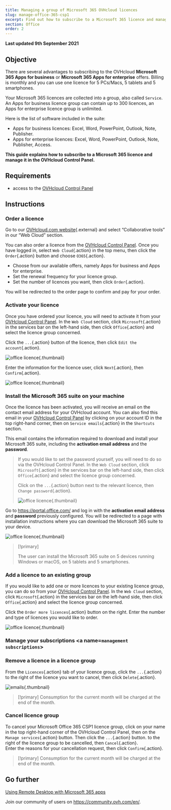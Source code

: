 ```yaml
---
title: Managing a group of Microsoft 365 OVHcloud licences
slug: manage-office-365-csp1
excerpt: Find out how to subscribe to a Microsoft 365 licence and manage it in the OVHcloud Control Panel
section: Office
order: 2
---
```


**Last updated 9th September 2021**

## Objective

There are several advantages to subscribing to the OVHcloud **Microsoft 365 Apps for business** or **Microsoft 365 Apps for enterprise** offers. Billing is monthly and you can use one licence for 5 PCs/Macs, 5 tablets and 5 smartphones.

Your Microsoft 365 licences are collected into a group, also called `Service`. An Apps for business licence group can contain up to 300 licences, an Apps for enterprise licence group is unlimited.

Here is the list of software included in the suite:

- Apps for business licences: Excel, Word, PowerPoint, Outlook, Note, Publisher.
- Apps for enterprise licences: Excel, Word, PowerPoint, Outlook, Note, Publisher, Access.

**This guide explains how to subscribe to a Microsoft 365 licence and manage it in the OVHcloud Control Panel.**

## Requirements

- access to the [OVHcloud Control Panel](https://www.ovh.com/auth/?action=gotomanager&from=https://www.ovh.co.uk/&ovhSubsidiary=GB)

## Instructions

### Order a licence

Go to our [OVHcloud.com website](https://www.ovhcloud.com/en-gb/collaborative-tools/microsoft-365/){.external} and select “Collaborative tools” in our “Web Cloud” section. 

You can also order a licence from the [OVHcloud Control Panel](https://www.ovh.com/auth/?action=gotomanager&from=https://www.ovh.co.uk/&ovhSubsidiary=GB). Once you have logged in, select `Web Cloud`{.action} in the top menu, then click the `Order`{.action} button and choose `O365`{.action}.

- Choose from our available offers, namely Apps for business and Apps for enterprise.
- Set the renewal frequency for your licence group.
- Set the number of licences you want, then click `Order`{.action}.

You will be redirected to the order page to confirm and pay for your order.

### Activate your licence

Once you have ordered your licence, you will need to activate it from your [OVHcloud Control Panel](https://www.ovh.com/auth/?action=gotomanager&from=https://www.ovh.co.uk/&ovhSubsidiary=GB). In the `Web Cloud` section, click `Microsoft`{.action} in the services bar on the left-hand side, then click `Office`{.action} and select the licence group concerned.

Click the `...`{.action} button of the licence, then click `Edit the account`{.action}.

![office licence](images/Outlook-cps1-01.png){.thumbnail}

Enter the information for the licence user, click `Next`{.action}, then `Confirm`{.action}.

![office licence](images/Outlook-cps1-02.png){.thumbnail}

### Install the Microsoft 365 suite on your machine

Once the licence has been activated, you will receive an email on the contact email address for your OVHcloud account. You can also find this email in your [OVHcloud Control Panel](https://www.ovh.com/auth/?action=gotomanager&from=https://www.ovh.co.uk/&ovhSubsidiary=GB) by clicking on your account ID in the top right-hand corner, then on `Service emails`{.action} in the `Shortcuts` section.

This email contains the information required to download and install your Microsoft 365 suite, including the **activation email address** and the **password**.

>
> If you would like to set the password yourself, you will need to do so via the OVHcloud Control Panel. In the `Web Cloud` section, click `Microsoft`{.action} in the services bar on the left-hand side, then click `Office`{.action} and select the licence group concerned.
>
> Click on the `...`{.action} button next to the relevant licence, then `Change password`{.action}.
>
>![office licence](images/Outlook-cps1-03.png){.thumbnail}
>

Go to <https://portal.office.com/> and log in with the **activation email address** and **password** previously configured. You will be redirected to a page with installation instructions where you can download the Microsoft 365 suite to your device.

![office licence](images/Outlook-cps1-04.png){.thumbnail}

> [!primary]
>
> The user can install the Microsoft 365 suite on 5 devices running Windows or macOS, on 5 tablets and 5 smartphones.
>

### Add a licence to an existing group

If you would like to add one or more licences to your existing licence group, you can do so from your [OVHcloud Control Panel](https://www.ovh.com/auth/?action=gotomanager&from=https://www.ovh.co.uk/&ovhSubsidiary=GB). In the `Web Cloud` section, click `Microsoft`{.action} in the services bar on the left-hand side, then click `Office`{.action} and select the licence group concerned.

Click the `Order more licences`{.action} button on the right. Enter the number and type of licences you would like to order.

![office licence](images/Outlook-cps1-05.png){.thumbnail}

### Manage your subscriptions <a name=`management subscriptions`></a>

### Remove a licence in a licence group

From the `Licences`{.action} tab of your licence group, click the `...`{.action} to the right of the licence you want to cancel, then click `Delete`{.action}.

![emails](images/Outlook-cps1-06.png){.thumbnail}

> [!primary]
> Consumption for the current month will be charged at the end of the month.

### Cancel licence group

To cancel your Microsoft Office 365 CSP1 licence group, click on your name in the top right-hand corner of the OVHcloud Control Panel, then on the `Manage services`{.action} button. Then click the `...`{.action} button. to the right of the licence group to be cancelled, then `Cancel`{.action}.<br>
Enter the reasons for your cancellation request, then click `Confirm`{.action}.

> [!primary]
> Consumption for the current month will be charged at the end of the month.

## Go further

[Using Remote Desktop with Microsoft 365 apps](https://docs.ovh.com/gb/en/microsoft-collaborative-solutions/office365-proplus-remote-desktop/)

Join our community of users on <https://community.ovh.com/en/>.

